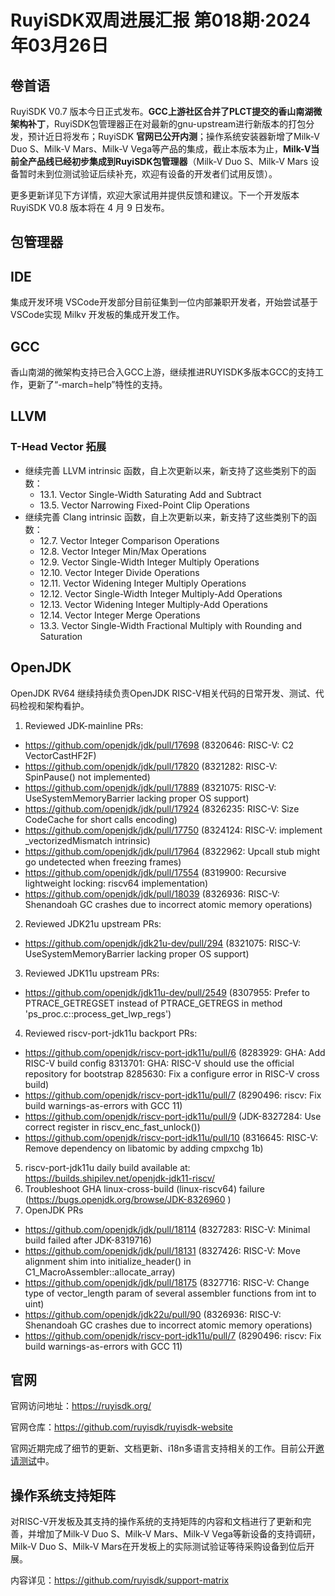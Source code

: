 # RuyiSDK双周进展汇报  第018期·2024年03月26日

## 卷首语

RuyiSDK V0.7 版本今日正式发布。**GCC上游社区合并了PLCT提交的香山南湖微架构补丁**，RuyiSDK包管理器正在对最新的gnu-upstream进行新版本的打包分发，预计近日将发布；RuyiSDK **官网已公开内测**；操作系统安装器新增了Milk-V Duo S、Milk-V Mars、Milk-V Vega等产品的集成，截止本版本为止，**Milk-V当前全产品线已经初步集成到RuyiSDK包管理器**（Milk-V Duo S、Milk-V Mars 设备暂时未到位测试验证后续补充，欢迎有设备的开发者们试用反馈）。

更多更新详见下方详情，欢迎大家试用并提供反馈和建议。下一个开发版本 RuyiSDK V0.8 版本将在 4 月 9 日发布。

## 包管理器

## IDE

集成开发环境 VSCode开发部分目前征集到一位内部兼职开发者，开始尝试基于VSCode实现 Milkv 开发板的集成开发工作。

## GCC

香山南湖的微架构支持已合入GCC上游，继续推进RUYISDK多版本GCC的支持工作，更新了“-march=help”特性的支持。

## LLVM

### T-Head Vector 拓展

- 继续完善 LLVM intrinsic 函数，自上次更新以来，新支持了这些类别下的函数：
  - 13.1. Vector Single-Width Saturating Add and Subtract
  - 13.5. Vector Narrowing Fixed-Point Clip Operations
- 继续完善 Clang intrinsic 函数，自上次更新以来，新支持了这些类别下的函数：
  - 12.7. Vector Integer Comparison Operations
  - 12.8. Vector Integer Min/Max Operations
  - 12.9. Vector Single-Width Integer Multiply Operations
  - 12.10. Vector Integer Divide Operations
  - 12.11. Vector Widening Integer Multiply Operations
  - 12.12. Vector Single-Width Integer Multiply-Add Operations
  - 12.13. Vector Widening Integer Multiply-Add Operations
  - 12.14. Vector Integer Merge Operations
  - 13.3. Vector Single-Width Fractional Multiply with Rounding and Saturation

## OpenJDK

OpenJDK RV64 继续持续负责OpenJDK RISC-V相关代码的日常开发、测试、代码检视和架构看护。

1. Reviewed JDK-mainline PRs:

- https://github.com/openjdk/jdk/pull/17698 (8320646: RISC-V: C2 VectorCastHF2F)
- https://github.com/openjdk/jdk/pull/17820 (8321282: RISC-V: SpinPause() not implemented)
- https://github.com/openjdk/jdk/pull/17889 (8321075: RISC-V: UseSystemMemoryBarrier lacking proper OS support)
- https://github.com/openjdk/jdk/pull/17924 (8326235: RISC-V: Size CodeCache for short calls encoding)
- https://github.com/openjdk/jdk/pull/17750 (8324124: RISC-V: implement _vectorizedMismatch intrinsic)
- https://github.com/openjdk/jdk/pull/17964 (8322962: Upcall stub might go undetected when freezing frames)
- https://github.com/openjdk/jdk/pull/17554 (8319900: Recursive lightweight locking: riscv64 implementation)
- https://github.com/openjdk/jdk/pull/18039 (8326936: RISC-V: Shenandoah GC crashes due to incorrect atomic memory operations)

2. Reviewed JDK21u upstream PRs:

- https://github.com/openjdk/jdk21u-dev/pull/294 (8321075: RISC-V: UseSystemMemoryBarrier lacking proper OS support)

3. Reviewed JDK11u upstream PRs:

- https://github.com/openjdk/jdk11u-dev/pull/2549 (8307955: Prefer to PTRACE_GETREGSET instead of PTRACE_GETREGS in method 'ps_proc.c::process_get_lwp_regs')

4. Reviewed riscv-port-jdk11u backport PRs:

- https://github.com/openjdk/riscv-port-jdk11u/pull/6 (8283929: GHA: Add RISC-V build config
  8313701: GHA: RISC-V should use the official repository for bootstrap
  8285630: Fix a configure error in RISC-V cross build)
- https://github.com/openjdk/riscv-port-jdk11u/pull/7 (8290496: riscv: Fix build warnings-as-errors with GCC 11)
- https://github.com/openjdk/riscv-port-jdk11u/pull/9 (JDK-8327284: Use correct register in riscv_enc_fast_unlock())
- https://github.com/openjdk/riscv-port-jdk11u/pull/10 (8316645: RISC-V: Remove dependency on libatomic by adding cmpxchg 1b)

5. riscv-port-jdk11u daily build available at: https://builds.shipilev.net/openjdk-jdk11-riscv/
6. Troubleshoot GHA linux-cross-build (linux-riscv64) failure (https://bugs.openjdk.org/browse/JDK-8326960 )
7. OpenJDK PRs

- https://github.com/openjdk/jdk/pull/18114 (8327283: RISC-V: Minimal build failed after JDK-8319716)
- https://github.com/openjdk/jdk/pull/18131 (8327426: RISC-V: Move alignment shim into initialize_header() in C1_MacroAssembler::allocate_array)
- https://github.com/openjdk/jdk/pull/18175 (8327716: RISC-V: Change type of vector_length param of several assembler functions from int to uint)
- https://github.com/openjdk/jdk22u/pull/90 (8326936: RISC-V: Shenandoah GC crashes due to incorrect atomic memory operations)
- https://github.com/openjdk/riscv-port-jdk11u/pull/7 (8290496: riscv: Fix build warnings-as-errors with GCC 11)

## 官网

官网访问地址：https://ruyisdk.org/

官网仓库：https://github.com/ruyisdk/ruyisdk-website

官网近期完成了细节的更新、文档更新、i18n多语言支持相关的工作。目前公开[邀请测试](https://mp.weixin.qq.com/s/p3WmhN27aAaMPlL4vP39IQ)中。

## 操作系统支持矩阵

对RISC-V开发板及其支持的操作系统的支持矩阵的内容和文档进行了更新和完善，并增加了Milk-V Duo S、Milk-V Mars、Milk-V Vega等新设备的支持调研，Milk-V Duo S、Milk-V Mars在开发板上的实际测试验证等待采购设备到位后开展。

内容详见：https://github.com/ruyisdk/support-matrix
